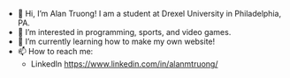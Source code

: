 - 👋 Hi, I’m Alan Truong! I am a student at Drexel University in Philadelphia, PA.
- 👀 I’m interested in programming, sports, and video games.
- 🌱 I’m currently learning how to make my own website!
- 📫 How to reach me:
  - LinkedIn https://www.linkedin.com/in/alanmtruong/


